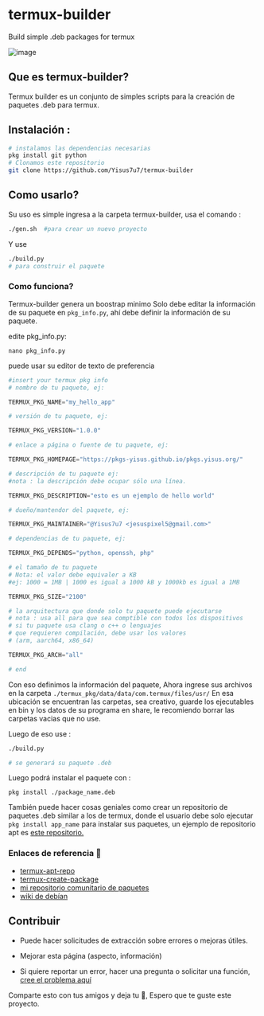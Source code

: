 # termux-builder
Build simple .deb packages for termux

![image](https://opengraph.githubassets.com/91871daab983cd69e18846c4f5c40a547e91638b3fe6064d81d9bb4574d95e73/Yisus7u7/termux-builder) 

## Que es termux-builder? 

Termux builder es un conjunto de simples scripts 
para la creación de paquetes .deb para termux.

## Instalación :

```bash
# instalamos las dependencias necesarias 
pkg install git python
# Clonamos este repositorio 
git clone https://github.com/Yisus7u7/termux-builder
```

## Como usarlo? 

Su uso es simple ingresa a la carpeta termux-builder, usa el comando :

```bash
./gen.sh  #para crear un nuevo proyecto
```

Y use 

```bash
./build.py 
# para construir el paquete 
```

### Como funciona?
Termux-builder genera un boostrap minimo
Solo debe editar la información de su paquete en
`pkg_info.py`, ahí debe definir la
información de su paquete.

edite pkg_info.py:

`nano pkg_info.py` 

puede usar su editor de texto de preferencia 

```python
#insert your termux pkg info
# nombre de tu paquete, ej:

TERMUX_PKG_NAME="my_hello_app"

# versión de tu paquete, ej:

TERMUX_PKG_VERSION="1.0.0"

# enlace a página o fuente de tu paquete, ej:

TERMUX_PKG_HOMEPAGE="https://pkgs-yisus.github.io/pkgs.yisus.org/"

# descripción de tu paquete ej:
#nota : la descripción debe ocupar sólo una línea. 

TERMUX_PKG_DESCRIPTION="esto es un ejemplo de hello world"

# dueño/mantendor del paquete, ej:

TERMUX_PKG_MAINTAINER="@Yisus7u7 <jesuspixel5@gmail.com>"

# dependencias de tu paquete, ej:

TERMUX_PKG_DEPENDS="python, openssh, php"

# el tamaño de tu paquete 
# Nota: el valor debe equivaler a KB
#ej: 1000 = 1MB | 1000 es igual a 1000 kB y 1000kb es igual a 1MB

TERMUX_PKG_SIZE="2100"

# la arquitectura que donde solo tu paquete puede ejecutarse
# nota : usa all para que sea comptible con todos los dispositivos 
# si tu paquete usa clang o c++ o lenguajes
# que requieren compilación, debe usar los valores
# (arm, aarch64, x86_64)

TERMUX_PKG_ARCH="all"

# end

```

Con eso definimos la información del paquete, 
Ahora ingrese sus archivos en la carpeta `./termux_pkg/data/data/com.termux/files/usr/`
En esa ubicación se encuentran las carpetas, sea creativo, 
guarde los ejecutables en bin y los datos de su programa en share, 
le recomiendo borrar las carpetas vacias que no use. 

Luego de eso use :

```bash
./build.py 

# se generará su paquete .deb
```

Luego podrá instalar el paquete con :

`pkg install ./package_name.deb`

También puede hacer cosas geniales como crear un 
repositorio de paquetes .deb similar a los de termux, 
donde el usuario debe solo ejecutar `pkg install app_name`
para instalar sus paquetes, un ejemplo de repositorio 
apt es [este repositorio.](https://pkgs-yisus.github.io/pkgs.yisus.org/)

### Enlaces de referencia 🔗

- [termux-apt-repo](https://github.com/termux/termux-apt-repo)
- [termux-create-package](https://github.com/termux/termux-create-package)
- [mi repositorio comunitario de paquetes](https://pkgs-yisus.github.io/pkgs.yisus.org/)
- [wiki de debían](https://wiki.debian.org/Packaging/Intro)


## Contribuir

- Puede hacer solicitudes de extracción sobre errores
o mejoras útiles.

- Mejorar esta página (aspecto, información) 

- Si quiere reportar un error, hacer una pregunta
o solicitar una función, [cree el problema aquí](https://github.com/Yisus7u7/termux-builder/issues) 


Comparte esto con tus amigos y deja tu 🌟, 
Espero que te guste este proyecto. 
